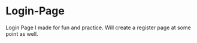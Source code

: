 ﻿# Login-Page
Login Page I made for fun and practice. Will create a register page at some point as well. 
